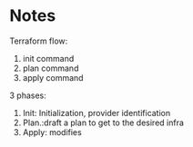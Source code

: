 # Notes
Terraform flow:

1. init command
2. plan command
3. apply command

3 phases: 

1. Init: Initialization, provider identification
2. Plan.:draft a plan to get to the desired infra
3. Apply: modifies